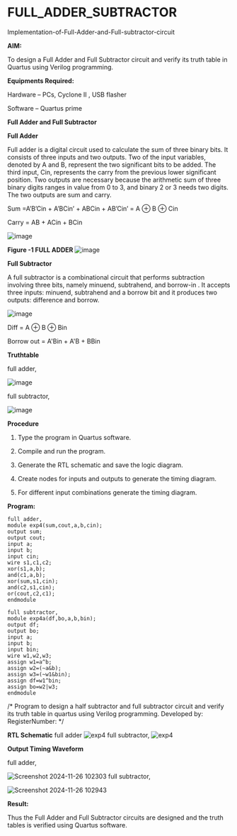 # FULL_ADDER_SUBTRACTOR

Implementation-of-Full-Adder-and-Full-subtractor-circuit

**AIM:**

To design a Full Adder and Full Subtractor circuit and verify its truth table in Quartus using Verilog programming.

**Equipments Required:**

Hardware – PCs, Cyclone II , USB flasher

Software – Quartus prime

**Full Adder and Full Subtractor**

**Full Adder**

Full adder is a digital circuit used to calculate the sum of three binary bits. It consists of three inputs and two outputs. Two of the input variables, denoted by A and B, represent the two significant bits to be added. The third input, Cin, represents the carry from the previous lower significant position. Two outputs are necessary because the arithmetic sum of three binary digits ranges in value from 0 to 3, and binary 2 or 3 needs two digits. The two outputs are sum and carry.

Sum =A’B’Cin + A’BCin’ + ABCin + AB’Cin’ = A ⊕ B ⊕ Cin 

Carry = AB + ACin + BCin

![image](https://github.com/naavaneetha/FULL_ADDER_SUBTRACTOR/assets/154305477/0f30ba51-5ffb-4198-845f-18e054f675e7)

**Figure -1 FULL ADDER**
![image](https://github.com/user-attachments/assets/6c67063d-5c6c-4608-a58a-f7d2af756de2)


**Full Subtractor**

A full subtractor is a combinational circuit that performs subtraction involving three bits, namely minuend, subtrahend, and borrow-in . It accepts three inputs: minuend, subtrahend and a borrow bit and it produces two outputs: difference and borrow.

![image](https://github.com/naavaneetha/FULL_ADDER_SUBTRACTOR/assets/154305477/02b24f51-ab51-4304-9ad6-7b81ffc1ead5)

Diff = A ⊕ B ⊕ Bin 

Borrow out = A'Bin + A'B + BBin

**Truthtable**

full adder,

![image](https://github.com/user-attachments/assets/6588a4c3-07ee-4c3d-ae28-be8a915c5ea8)

full subtractor,

![image](https://github.com/user-attachments/assets/e672e382-0d13-4542-b29d-dba9fb1fb728)


**Procedure**
1.	Type the program in Quartus software.

2.	Compile and run the program.

3.	Generate the RTL schematic and save the logic diagram.

4.	Create nodes for inputs and outputs to generate the timing diagram.

5.	For different input combinations generate the timing diagram.

**Program:**
```
full adder,
module exp4(sum,cout,a,b,cin);
output sum;
output cout;
input a;
input b;
input cin;
wire s1,c1,c2;
xor(s1,a,b);
and(c1,a,b);
xor(sum,s1,cin);
and(c2,s1,cin);
or(cout,c2,c1);
endmodule

full subtractor,
module exp4a(df,bo,a,b,bin);
output df;
output bo;
input a;
input b;
input bin;
wire w1,w2,w3;
assign w1=a^b;
assign w2=(~a&b);
assign w3=(~w1&bin);
assign df=w1^bin;
assign bo=w2|w3;
endmodule
```

/* Program to design a half subtractor and full subtractor circuit and verify its truth table in quartus using Verilog programming. Developed by: RegisterNumber:
*/

**RTL Schematic**
full adder
![exp4](https://github.com/user-attachments/assets/c76594ed-6c0d-4f12-8bb9-85aeab30d994)
full subtractor,
![exp4](https://github.com/user-attachments/assets/049d0b66-65f7-41e6-9030-60ba289024f0)



**Output Timing Waveform**

full adder,

![Screenshot 2024-11-26 102303](https://github.com/user-attachments/assets/5f3dc262-9df3-43bf-9c02-b93ec46e9ed3)
full subtractor,

![Screenshot 2024-11-26 102943](https://github.com/user-attachments/assets/a4620d85-a49c-4282-a27a-a09d29d83597)



**Result:**

Thus the Full Adder and Full Subtractor circuits are designed and the truth tables is verified using Quartus software.



